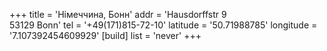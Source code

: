 +++
title = 'Німеччина, Бонн'
addr = 'Hausdorffstr 9<br />53129 Bonn'
tel = '+49(171)815-72-10'
latitude = '50.71988785'
longitude = '7.107392454609929'
[build]
  list = 'never'
+++